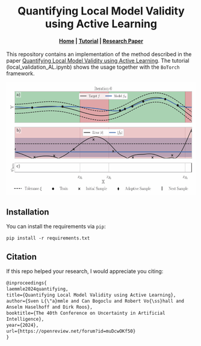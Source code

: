 <div align="center">

# Quantifying Local Model Validity using Active Learning

<h4 align="center">
  <a href="https://trustinai.github.io/LocalModelValidity/">Home</a> |
  <a href="https://github.com/SvenL13/LocalValidity/">Tutorial</a> |
  <a href="https://doi.org/10.48550/arXiv.2406.07474">Research Paper</a>
</h4>

</div>

This repository contains an implementation of the method described in the paper 
[Quantifying Local Model Validity using Active Learning](
https://doi.org/10.48550/arXiv.2406.07474). The tutorial (local_validation_AL.ipynb) shows 
the usage together with the `BoTorch` framework.

<img src="resources/limit_anim.gif" width="600" height="300"/>

## Installation
You can install the requirements via `pip`:

```
pip install -r requirements.txt
```

## Citation

If this repo helped your research, I would appreciate you citing:
```
@inproceedings{
laemmle2024quantifying,
title={Quantifying Local Model Validity using Active Learning},
author={Sven L{\"a}mmle and Can Bogoclu and Robert Vo{\ss}hall and Anselm Haselhoff and Dirk Roos},
booktitle={The 40th Conference on Uncertainty in Artificial Intelligence},
year={2024},
url={https://openreview.net/forum?id=muDcwOKf50}
}
```
